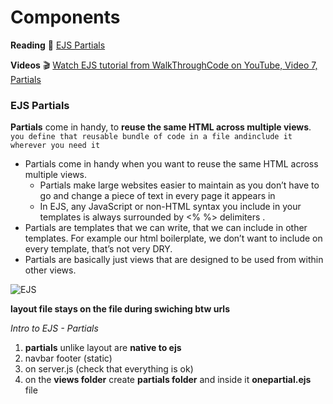# Components

**Reading** :blue_book:
[EJS Partials](https://medium.com/@henslejoseph/ejs-partials-f6f102cb7433)

**Videos** :clapper:
[Watch EJS tutorial from WalkThroughCode on YouTube, Video 7, Partials](https://www.youtube.com/watch?v=3_xEEH4fTEk&t=0s&index=7&list=PL7sCSgsRZ-slYARh3YJIqPGZqtGVqZRGt)

### EJS Partials

**Partials** come in handy, to **reuse the same HTML across multiple views**.
`you define that reusable bundle of code in a file andinclude it wherever you need it`

- Partials come in handy when you want to reuse the same HTML across multiple views.
  -  Partials make large websites easier to maintain as you don’t have to go and change a piece of text in every page it     appears in
    - In EJS, any JavaScript or non-HTML syntax you include in your templates is always surrounded by <% %> delimiters .
 - Partials are templates that we can write, that we can include in other templates. For example our html boilerplate, we don’t want to include on every template, that’s not very DRY.
- Partials are basically just views that are designed to be used from within other views.

![EJS](https://miro.medium.com/max/1680/1*KKciGBpSE9sxj8aZ1Xdu-w.png)



**layout file stays on the file during swiching btw urls**

_Intro to EJS - Partials_

1. **partials** unlike layout are **native to ejs**
2. navbar footer (static)
3. on server.js (check that everything is ok)
4. on the **views folder** create **partials folder** and inside it **onepartial.ejs** file


